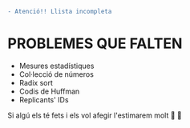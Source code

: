 ```diff
- Atenció!! Llista incompleta
```
# PROBLEMES QUE FALTEN
- Mesures estadístiques
- Col·lecció de números
- Radix sort
- Codis de Huffman
- Replicants' IDs

Si algú els té fets i els vol afegir l'estimarem molt :purple_heart: :yellow_heart:
